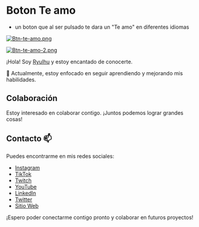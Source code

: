 # Boton Te amo
- un boton que al ser pulsado te dara un "Te amo" en diferentes idiomas

[![Btn-te-amo.png](https://i.postimg.cc/7PQyVDd2/Btn-te-amo.png)](https://postimg.cc/rzWby68V)

[![Btn-te-amo-2.png](https://i.postimg.cc/VNFxbcX5/Btn-te-amo-2.png)](https://postimg.cc/DW8jtHjK)


¡Hola! Soy [Ryulhu](https://github.com/Ryulhu) y estoy encantado de conocerte.


🌱 Actualmente, estoy enfocado en seguir aprendiendo y mejorando mis habilidades.

## Colaboración
Estoy interesado en colaborar contigo. ¡Juntos podemos lograr grandes cosas!

## Contacto 📫
Puedes encontrarme en mis redes sociales:

- [Instagram](https://www.instagram.com/ryulhu/)
- [TikTok](https://www.tiktok.com/@ryulhu)
- [Twitch](https://www.twitch.tv/ryulhu )
- [YouTube](https://www.youtube.com/@Ryulhu )
- [LinkedIn](https://www.linkedin.com/in/isaac-giraldo/)
- [Twitter](https://x.com/Ryulhu )
- [Sitio Web]( )

¡Espero poder conectarme contigo pronto y colaborar en futuros proyectos!
